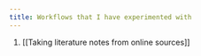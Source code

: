 ```yaml
---
title: Workflows that I have experimented with
---
```



1. [[Taking literature notes from online sources]]
